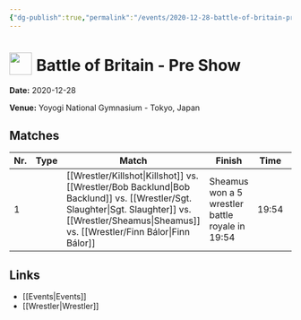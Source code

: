 ```yaml
---
{"dg-publish":true,"permalink":"/events/2020-12-28-battle-of-britain-pre-show/","title":"Battle of Britain - Pre Show","noteIcon":"","created":"2025-08-11T09:30:58.756+02:00"}
---
```



# <img src="z_Images/ChokeSlam.png" width="40" style="vertical-align:bottom; margin-right:8px;">**Battle of Britain - Pre Show**

**Date:** 2020-12-28

**Venue:** Yoyogi National Gymnasium - Tokyo, Japan

## Matches

| Nr. | Type | Match | Finish | Time | Rating | Score |
|-----|------|-------|--------|------|--------|-------|
| 1 |  | [[Wrestler/Killshot\|Killshot]] vs. [[Wrestler/Bob Backlund\|Bob Backlund]] vs. [[Wrestler/Sgt. Slaughter\|Sgt. Slaughter]] vs. [[Wrestler/Sheamus\|Sheamus]]  vs. [[Wrestler/Finn Bálor\|Finn Bálor]] | Sheamus  won a 5 wrestler battle royale in  19:54 | 19:54 | ★★★★1/2 | 95 |

## Links
- [[Events\|Events]]
- [[Wrestler\|Wrestler]]
